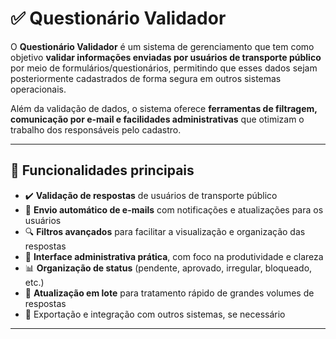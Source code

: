 # ✅ Questionário Validador

O **Questionário Validador** é um sistema de gerenciamento que tem como objetivo **validar informações enviadas por usuários de transporte público** por meio de formulários/questionários, permitindo que esses dados sejam posteriormente cadastrados de forma segura em outros sistemas operacionais.

Além da validação de dados, o sistema oferece **ferramentas de filtragem, comunicação por e-mail e facilidades administrativas** que otimizam o trabalho dos responsáveis pelo cadastro.

---

## 🚀 Funcionalidades principais

- ✔️ **Validação de respostas** de usuários de transporte público
- 📧 **Envio automático de e-mails** com notificações e atualizações para os usuários
- 🔍 **Filtros avançados** para facilitar a visualização e organização das respostas
- 🧾 **Interface administrativa prática**, com foco na produtividade e clareza
- 📊 **Organização de status** (pendente, aprovado, irregular, bloqueado, etc.)
- 🔄 **Atualização em lote** para tratamento rápido de grandes volumes de respostas
- 📁 Exportação e integração com outros sistemas, se necessário

---



